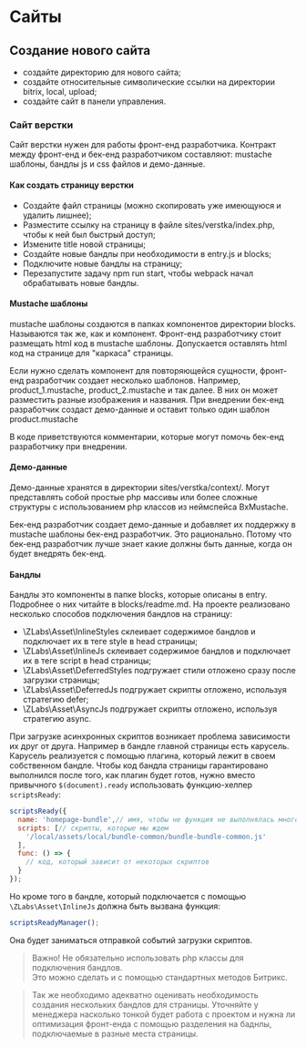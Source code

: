 # Сайты

## Создание нового сайта

* создайте директорию для нового сайта;  
* создайте относительные символические ссылки на директории bitrix, local, upload;  
* создайте сайт в панели управления.  

### Сайт верстки

Сайт верстки нужен для работы фронт-енд разработчика. Контракт между фронт-енд
и бек-енд разработчиком составляют: mustache шаблоны, бандлы js и css файлов и демо-данные.

#### Как создать страницу верстки

* Создайте файл страницы (можно скопировать уже имеющуюся и удалить лишнее);  
* Разместите ссылку на страницу в файле sites/verstka/index.php, чтобы к ней был быстрый доступ;  
* Измените title новой страницы;  
* Создайте новые бандлы при необходимости в entry.js и blocks;  
* Подключите новые бандлы на страницу;  
* Перезапустите задачу npm run start, чтобы webpack начал обрабатывать новые бандлы.  

#### Mustache шаблоны

mustache шаблоны создаются в папках компонентов директории blocks. Называются так же, как
и компонент. Фронт-енд разработчику стоит размещать html код в mustache шаблоны.
Допускается оставлять html код на странице для "каркаса" страницы.

Если нужно сделать компонент для повторяющейся сущности, фронт-енд разработчик создает несколько шаблонов.
Например, product_1.mustache, product_2.mustache и так далее. В них он может разместить разные изображения
и названия. При внедрении бек-енд разработчик создаст демо-данные и оставит только один шаблон product.mustache

В коде приветствуются комментарии, которые могут помочь бек-енд разработчику при внедрении.

#### Демо-данные

Демо-данные хранятся в директории sites/verstka/context/. Могут представлять собой простые
php массивы или более сложные структуры с использованием php классов из неймспейса BxMustache.

Бек-енд разработчик создает демо-данные и добавляет их поддержку в mustache шаблоны бек-енд разработчик.
Это рационально. Потому что бек-енд разработчик лучше знает какие должны быть данные, когда он будет внедрять бек-енд.

#### Бандлы

Бандлы это компоненты в папке blocks, которые описаны в entry. Подробнее о них читайте в blocks/readme.md.
На проекте реализовано несколько способов подключения бандлов на страницу:

* \ZLabs\Asset\InlineStyles склеивает содержимое бандлов и подключает их в теге style в head страницы;  
* \ZLabs\Asset\InlineJs склеивает содержимое бандлов и подключает их в теге script в head страницы;  
* \ZLabs\Asset\DeferredStyles подгружает стили отложено сразу после загрузки страницы;  
* \ZLabs\Asset\DeferredJs подгружает скрипты отложено, используя стратегию defer;  
* \ZLabs\Asset\AsyncJs подгружает скрипты отложено, используя стратегию async.  

При загрузке асинхронных скриптов возникает проблема зависимости их друг от друга. Например в бандле главной
страницы есть карусель. Карусель реализуется с помощью плагина, который лежит в своем собственном бандле.
Чтобы код бандла страницы гарантировано выполнился после того, как плагин будет готов, нужно вместо привычного `$(document).ready`
использовать функцию-хелпер `scriptsReady`:

```js
scriptsReady({
  name: 'homepage-bundle',// имя, чтобы не функция не выполнялась много раз
  scripts: [// скрипты, которые мы ждем
    '/local/assets/local/bundle-common/bundle-bundle-common.js'
  ],
  func: () => {
    // код, который зависит от некоторых скриптов
  }
});
```

Но кроме того в бандле, который подключается с помощью `\ZLabs\Asset\InlineJs` должна быть вызвана функция:

```js
scriptsReadyManager();
```

Она будет заниматься отправкой событий загрузки скриптов.

> Важно!
> Не обязательно использовать php классы для подключения бандлов.  
> Это можно сделать и с помощью стандартных методов Битрикс.  


> Так же необходимо адекватно оценивать необходимость создания нескольких бандлов для страницы.
> Уточняйте у менеджера насколько тонкой будет работа с проектом и нужна ли оптимизация фронт-енда
> с помощью разделения на баднлы, подключаемые в разные места страницы.
